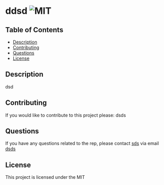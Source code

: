# ddsd ![MIT](https://img.shields.io/static/v1?label=MIT&message=License&color=green)

  
  ## Table of Contents

  
- [Description](#description)
- [Contributing](#contributing)
- [Questions](#questions)
- [License](#license)

  
## Description
  
  dsd

  

  
   
  
  
  ## Contributing
  
  If you would like to contribute to this project please:
  dsds

  ## Questions
  
  If you have any questions related to the rep, please contact [sds](https://github.com/sds) via email [dsds](mailto:dsds)

  ## License

  This project is licensed under the MIT
 